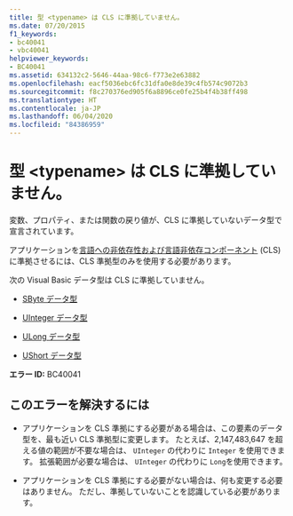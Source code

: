 ```yaml
---
title: 型 <typename> は CLS に準拠していません。
ms.date: 07/20/2015
f1_keywords:
- bc40041
- vbc40041
helpviewer_keywords:
- BC40041
ms.assetid: 634132c2-5646-44aa-98c6-f773e2e63882
ms.openlocfilehash: eacf5036ebc6fc31dfa0e8de39c4fb574c9072b3
ms.sourcegitcommit: f8c270376ed905f6a8896ce0fe25b4f4b38ff498
ms.translationtype: HT
ms.contentlocale: ja-JP
ms.lasthandoff: 06/04/2020
ms.locfileid: "84386959"
---
```

# <a name="type-typename-is-not-cls-compliant"></a>型 \<typename> は CLS に準拠していません。
変数、プロパティ、または関数の戻り値が、CLS に準拠していないデータ型で宣言されています。  
  
 アプリケーションを[言語への非依存性および言語非依存コンポーネント](../../../standard/language-independence-and-language-independent-components.md) (CLS) に準拠させるには、CLS 準拠型のみを使用する必要があります。  
  
 次の Visual Basic データ型は CLS に準拠していません。  
  
- [SByte データ型](../data-types/sbyte-data-type.md)  
  
- [UInteger データ型](../data-types/uinteger-data-type.md)  
  
- [ULong データ型](../data-types/ulong-data-type.md)  
  
- [UShort データ型](../data-types/ushort-data-type.md)  
  
 **エラー ID:** BC40041  
  
## <a name="to-correct-this-error"></a>このエラーを解決するには  
  
- アプリケーションを CLS 準拠にする必要がある場合は、この要素のデータ型を、最も近い CLS 準拠型に変更します。 たとえば、2,147,483,647 を超える値の範囲が不要な場合は、 `UInteger` の代わりに `Integer` を使用できます。 拡張範囲が必要な場合は、 `UInteger` の代わりに `Long`を使用できます。  
  
- アプリケーションを CLS 準拠にする必要がない場合は、何も変更する必要はありません。 ただし、準拠していないことを認識している必要があります。
